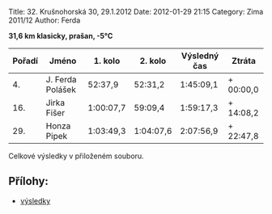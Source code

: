 Title: 32. Krušnohorská 30, 29.1.2012
Date: 2012-01-29 21:15
Category: Zima 2011/12
Author: Ferda

**31,6 km klasicky, prašan, -5°C**

| Pořadí | Jméno            | 1. kolo   | 2. kolo   | Výsledný čas | Ztráta    |
|--------|------------------|-----------|-----------|--------------|-----------|
| 4.     | J. Ferda Polášek | 52:37,9   | 52:31,2   | 1:45:09,1    | + 00:00,0 |
| 16.    | Jirka Fišer      | 1:00:07,7 | 59:09,4   | 1:59:17,3    | + 14:08,2 |
| 29.    | Honza Pipek      | 1:03:49,3 | 1:04:07,6 | 2:07:56,9    | + 22:47,8 |

Celkové výsledky v přiloženém souboru.

Přílohy:
--------

- [výsledky]({static}/static/zima-2011-12/k30-2012.pdf)
